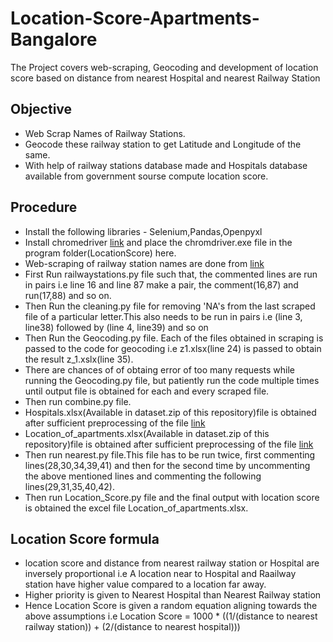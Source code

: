 # Location-Score-Apartments-Bangalore
The Project covers web-scraping, Geocoding and development of location score based on distance from nearest Hospital and nearest Railway Station

## Objective
- Web Scrap Names of Railway Stations.
- Geocode these railway station to get Latitude and Longitude of the same.
- With help of railway stations database made and Hospitals database available from government sourse compute location score.

## Procedure
- Install the following libraries - Selenium,Pandas,Openpyxl
- Install chromedriver [link](https://chromedriver.chromium.org/downloads) and place the chromdriver.exe file in the program folder(LocationScore) here.
- Web-scraping of railway station names are done from [link](https://www.totaltraininfo.com/a.php)
- First Run railwaystations.py file such that, the commented lines are run in pairs i.e line 16 and line 87 make a pair, the comment(16,87) and run(17,88) and so on.
- Then Run the cleaning.py file for removing 'NA's from the last scraped file of a particular letter.This also needs to be run in pairs i.e (line 3, line38) followed by (line 4, line39) and so on
- Then Run the Geocoding.py file. Each of the files obtained in scraping is passed to the code for geocoding i.e z1.xlsx(line 24) is passed to obtain the result z_1.xslx(line 35).
- There are chances of of obtaing error of too many requests while running the Geocoding.py file, but patiently run the code multiple times until output file is obtained for each and every scraped file.
- Then run combine.py file.
- Hospitals.xlsx(Available in dataset.zip of this repository)file is obtained after sufficient preprocessing of the file [link](https://data.gov.in/catalog/all-india-health-centres-directory)
- Location_of_apartments.xlsx(Available in dataset.zip of this repository)file is obtained after sufficient preprocessing of the file [link](https://www.kaggle.com/datasets/galijithendranath/locations-of-apartments-in-bangalore)
- Then run nearest.py file.This file has to be run twice, first commenting lines(28,30,34,39,41) and then for the second time by uncommenting the above mentioned lines and commenting the following 
  lines(29,31,35,40,42).
- Then run Location_Score.py file and the final output with location score is obtained the excel file Location_of_apartments.xlsx.

## Location Score formula
- location score and distance from nearest railway station or Hospital are inversely proportional i.e A location near to Hospital and Raailway station have higher value compared to a location far away.
- Higher priority is given to Nearest Hospital than Nearest Railway station
- Hence Location Score is given a random equation aligning towards the above assumptions i.e Location Score = 1000 * ((1/(distance to nearest railway station)) + (2/(distance to nearest hospital)))
